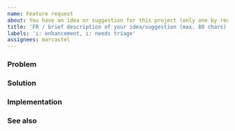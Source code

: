 ```yaml
---
name: Feature request
about: You have an idea or suggestion for this project (only one by request)
title: 'FR / brief description of your idea/suggestion (max. 80 chars)'
labels: 'i: enhancement, i: needs triage'
assignees: marcastel
---
```


### Problem
<!-- Clear, concise, and documented description of the problem or circumstances that triggered this feature request -->

### Solution
<!-- Clear, concise, and illustrated description of your solution. Diagrams are highly appreciated. Alternatives too -->

### Implementation
<!-- Try answering: what? who? when? how?, … address teachability, documentation, adoption, migration strategy -->

### See also
<!-- Provide links too online resources of interest for this feature -->
